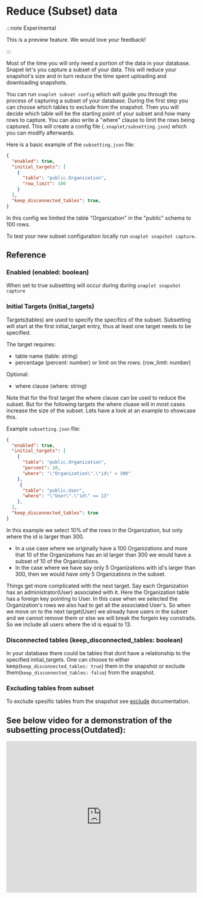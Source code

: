 # Reduce (Subset) data

:::note Experimental

This is a preview feature. We would love your feedback!

:::


Most of the time you will only need a portion of the data in your database. Snapet let's you capture a subset of your data. This will reduce your snapshot's size and in turn reduce the time spent uploading and downloading snapshots.

You can run `snaplet subset config` which will guide you through the process of capturing a subset of your database. During the first step you can choose which tables to exclude from the snapshot. Then you will decide which table will be the starting point of your subset and how many rows to capture. You can also write a "where" clause to limit the rows being captured. This will create a config file (`.snaplet/subsetting.json`) which you can modify afterwards.

Here is a basic example of the `subsetting.json` file:

```json
{
  "enabled": true,
  "initial_targets": [
    {
      "table": "public.Organization",
      "row_limit": 100
    }
  ],
  "keep_disconnected_tables": true,
}
```
In this config we limited the table "Organization" in the "public" schema to 100 rows.

To test your new subset configuration locally run `snaplet snapshot capture`.

## Reference

### Enabled (enabled: boolean)
When set to true subsetting will occur during during `snaplet snapshot capture`

### Initial Targets (initial_targets)
Targets(tables) are used to specify the specifics of the subset. Subsetting will start at the first initial_target entry, thus at least one target needs to be specified. 

The target requires:
* table name (table: string)
* percentage (percent: number) or limit on the rows: (row_limit: number)

Optional:
* where clause (where: string)

Note that for the first target the where clause can be used to reduce the subset. But for the following targets the where cluase will in most cases increase the size of the subset. Lets have a look at an example to showcase this.

Example `subsetting.json` file:
```json
{
  "enabled": true,
  "initial_targets": [
    {
      "table": "public.Organization",
      "percent": 10,
      "where": "\"Organization\".\"id\" > 300"
    },
     {
      "table": "public.User",
      "where": "\"User\".\"id\" == 13"
    },
  ],
  "keep_disconnected_tables": true
}
```
In this example we select 10% of the rows in the Organization, but only where the id is larger than 300. 
* In a use case where we originally have a 100 Organizations and more that 10 of the Organizations has an id larger than 300 we would have a subset of 10 of the Organizations. 
* In the case where we have say only 5 Organizations with id's larger than 300, then we would have only 5 Organizations in the subset.

Things get more complicated with the next target. Say each Organization has an administrator(User) associated with it. Here the Organization table has a foreign key pointing to User. In this case when we selected the Organization's rows we also had to get all the associated User's. So when we move on to the next target(User) we already have users in the subset and we cannot remove them or else we will break the forgein key constraits. So we include all users where the id is equal to 13.

### Disconnected tables (keep_disconnected_tables: boolean)

In your database there could be tables that dont have a relationship to the specified initial_targets. One can choose to either keep(`keep_disconnected_tables: true`) them in the snapshot or exclude them(`keep_disconnected_tables: false`) from the snapshot. 

### Excluding tables from subset

To exclude spesific tables from the snapshot see [exclude](docs/04-references/data-operations/03-exclude.md) documentation.

## See below video for a demonstration of the subsetting process(Outdated):
<iframe src="https://www.loom.com/embed/920a6e1dcea84485b47be16062c968e6" frameborder="0" allow="accelerometer; autoplay; encrypted-media; gyroscope; picture-in-picture; modestbranding; showinfo=0" allowfullscreen width="100%" height="400px"></iframe>
